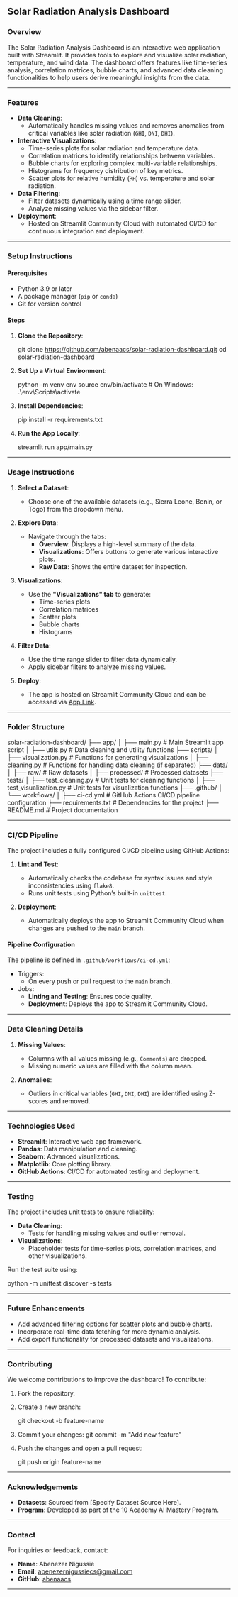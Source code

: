 
## **Solar Radiation Analysis Dashboard**

### **Overview**
The Solar Radiation Analysis Dashboard is an interactive web application built with Streamlit. It provides tools to explore and visualize solar radiation, temperature, and wind data. The dashboard offers features like time-series analysis, correlation matrices, bubble charts, and advanced data cleaning functionalities to help users derive meaningful insights from the data.

---

### **Features**
- **Data Cleaning**:
  - Automatically handles missing values and removes anomalies from critical variables like solar radiation (`GHI`, `DNI`, `DHI`).
- **Interactive Visualizations**:
  - Time-series plots for solar radiation and temperature data.
  - Correlation matrices to identify relationships between variables.
  - Bubble charts for exploring complex multi-variable relationships.
  - Histograms for frequency distribution of key metrics.
  - Scatter plots for relative humidity (`RH`) vs. temperature and solar radiation.
- **Data Filtering**:
  - Filter datasets dynamically using a time range slider.
  - Analyze missing values via the sidebar filter.
- **Deployment**:
  - Hosted on Streamlit Community Cloud with automated CI/CD for continuous integration and deployment.

---

### **Setup Instructions**

#### **Prerequisites**
- Python 3.9 or later
- A package manager (`pip` or `conda`)
- Git for version control

#### **Steps**
1. **Clone the Repository**:
   
   git clone https://github.com/abenaacs/solar-radiation-dashboard.git
   cd solar-radiation-dashboard
   

2. **Set Up a Virtual Environment**:
   
   python -m venv env
   source env/bin/activate   # On Windows: .\env\Scripts\activate
   

3. **Install Dependencies**:
   
   pip install -r requirements.txt
   

4. **Run the App Locally**:
   
   streamlit run app/main.py
   

---

### **Usage Instructions**

1. **Select a Dataset**:
   - Choose one of the available datasets (e.g., Sierra Leone, Benin, or Togo) from the dropdown menu.

2. **Explore Data**:
   - Navigate through the tabs:
     - **Overview**: Displays a high-level summary of the data.
     - **Visualizations**: Offers buttons to generate various interactive plots.
     - **Raw Data**: Shows the entire dataset for inspection.

3. **Visualizations**:
   - Use the **"Visualizations" tab** to generate:
     - Time-series plots
     - Correlation matrices
     - Scatter plots
     - Bubble charts
     - Histograms

4. **Filter Data**:
   - Use the time range slider to filter data dynamically.
   - Apply sidebar filters to analyze missing values.

5. **Deploy**:
   - The app is hosted on Streamlit Community Cloud and can be accessed via [App Link](https://your-app-link.streamlit.app).

---

### **Folder Structure**

solar-radiation-dashboard/
├── app/
│   ├── main.py               # Main Streamlit app script
│   ├── utils.py              # Data cleaning and utility functions
├── scripts/
│   ├── visualization.py      # Functions for generating visualizations
│   ├── cleaning.py           # Functions for handling data cleaning (if separated)
├── data/
│   ├── raw/                  # Raw datasets
│   ├── processed/            # Processed datasets
├── tests/
│   ├── test_cleaning.py      # Unit tests for cleaning functions
│   ├── test_visualization.py # Unit tests for visualization functions
├── .github/
│   └── workflows/
│       ├── ci-cd.yml         # GitHub Actions CI/CD pipeline configuration
├── requirements.txt          # Dependencies for the project
├── README.md                 # Project documentation


---

### **CI/CD Pipeline**
The project includes a fully configured CI/CD pipeline using GitHub Actions:

1. **Lint and Test**:
   - Automatically checks the codebase for syntax issues and style inconsistencies using `flake8`.
   - Runs unit tests using Python’s built-in `unittest`.

2. **Deployment**:
   - Automatically deploys the app to Streamlit Community Cloud when changes are pushed to the `main` branch.

#### **Pipeline Configuration**
The pipeline is defined in `.github/workflows/ci-cd.yml`:
- Triggers:
  - On every push or pull request to the `main` branch.
- Jobs:
  - **Linting and Testing**: Ensures code quality.
  - **Deployment**: Deploys the app to Streamlit Community Cloud.

---

### **Data Cleaning Details**
1. **Missing Values**:
   - Columns with all values missing (e.g., `Comments`) are dropped.
   - Missing numeric values are filled with the column mean.

2. **Anomalies**:
   - Outliers in critical variables (`GHI`, `DNI`, `DHI`) are identified using Z-scores and removed.

---

### **Technologies Used**
- **Streamlit**: Interactive web app framework.
- **Pandas**: Data manipulation and cleaning.
- **Seaborn**: Advanced visualizations.
- **Matplotlib**: Core plotting library.
- **GitHub Actions**: CI/CD for automated testing and deployment.

---

### **Testing**
The project includes unit tests to ensure reliability:
- **Data Cleaning**:
  - Tests for handling missing values and outlier removal.
- **Visualizations**:
  - Placeholder tests for time-series plots, correlation matrices, and other visualizations.

Run the test suite using:

python -m unittest discover -s tests


---

### **Future Enhancements**
- Add advanced filtering options for scatter plots and bubble charts.
- Incorporate real-time data fetching for more dynamic analysis.
- Add export functionality for processed datasets and visualizations.

---

### **Contributing**
We welcome contributions to improve the dashboard! To contribute:
1. Fork the repository.
2. Create a new branch:
   
   git checkout -b feature-name
   
3. Commit your changes:
   git commit -m "Add new feature"

4. Push the changes and open a pull request:
   
   git push origin feature-name
   

---

### **Acknowledgements**
- **Datasets**: Sourced from [Specify Dataset Source Here].
- **Program**: Developed as part of the 10 Academy AI Mastery Program.

---

### **Contact**
For inquiries or feedback, contact:
- **Name**: Abenezer Nigussie
- **Email**: abenezernigussiecs@gmail.com
- **GitHub**: [abenaacs](https://github.com/abenaacs)

---